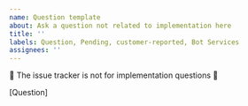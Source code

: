 ```yaml
---
name: Question template
about: Ask a question not related to implementation here
title: ''
labels: Question, Pending, customer-reported, Bot Services
assignees: ''
---
```


🚨 The issue tracker is not for implementation questions 🚨

<!-- ATTENTION: Bot Framework internals, please remove the `customer-reported`  and `Bot Services` labels before submitting this issue. -->

<!-- If you have other questions on implementation of Web Chat or about other features of Bot Framework, please see the support page on where to direct your question. -->

[Question]
